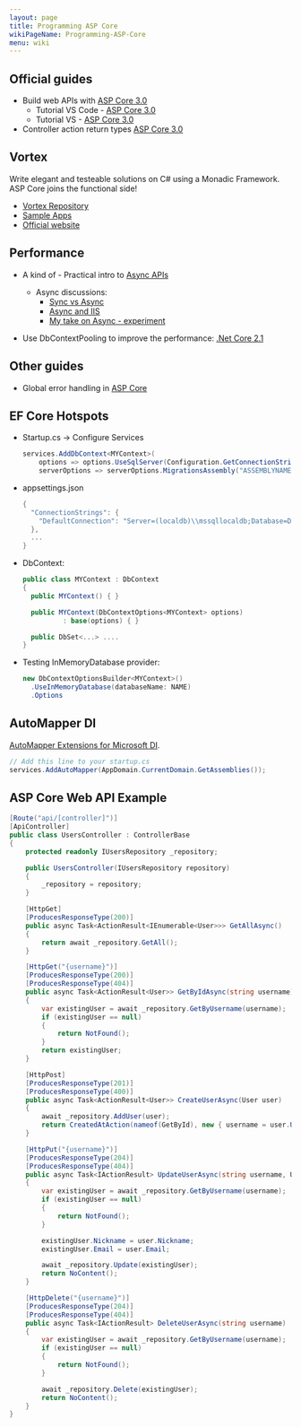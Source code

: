 ```yaml
---
layout: page
title: Programming ASP Core
wikiPageName: Programming-ASP-Core
menu: wiki
---
```


## Official guides

* Build web APIs with [ASP Core 3.0](https://docs.microsoft.com/en-us/aspnet/core/web-api/?view=aspnetcore-3.0)
  * Tutorial VS Code - [ASP Core 3.0](https://docs.microsoft.com/en-us/aspnet/core/tutorials/web-api-vsc?view=aspnetcore-3.0)
  * Tutorial VS - [ASP Core 3.0](https://docs.microsoft.com/en-us/aspnet/core/tutorials/first-web-api?view=aspnetcore-3.0)
* Controller action return types [ASP Core 3.0](https://docs.microsoft.com/en-us/aspnet/core/web-api/action-return-types?view=aspnetcore-3.0)

## Vortex

Write elegant and testeable solutions on C# using a Monadic Framework. ASP Core joins the functional side!

* [Vortex Repository](https://github.com/equilaterus/Vortex)
* [Sample Apps](https://github.com/equilaterus/Vortex.Samples)
* [Official website](https://equilaterus.github.io/Vortex/) 

## Performance

* A kind of - Practical intro to [Async APIs](https://www.carlrippon.com/scalable-and-performant-asp-net-core-web-apis-asynchronous-operations/)
  * Async discussions: 
    * [Sync vs Async](https://caleblloyd.com/software/net-core-mvc-thread-pool-vs-async/) 
    * [Async and IIS](https://blogs.msdn.microsoft.com/rickandy/2011/07/19/should-my-database-calls-be-asynchronous-part-ii/) 
    * [My take on Async - experiment](http://www.tugberkugurlu.com/archive/my-take-on-task-base-asynchronous-programming-in-c-sharp-5-0-and-asp-net-mvc-web-applications)

* Use DbContextPooling to improve the performance: [.Net Core 2.1](https://neelbhatt.com/2018/02/27/use-dbcontextpooling-to-improve-the-performance-net-core-2-1-feature/)

## Other guides

* Global error handling in [ASP Core](https://code-maze.com/global-error-handling-aspnetcore/)

## EF Core Hotspots

* Startup.cs -> Configure Services

  ```csharp
  services.AddDbContext<MYContext>(
      options => options.UseSqlServer(Configuration.GetConnectionString("DefaultConnection"),
      serverOptions => serverOptions.MigrationsAssembly("ASSEMBLYNAME")));
  ```

* appsettings.json

  ```csharp
  {
    "ConnectionStrings": {
      "DefaultConnection": "Server=(localdb)\\mssqllocaldb;Database=DBNAME;Trusted_Connection=True;MultipleActiveResultSets=true"
    },
    ...
  }
  ```

* DbContext:

  ```csharp
  public class MYContext : DbContext
  {
    public MYContext() { }

    public MYContext(DbContextOptions<MYContext> options)
            : base(options) { }

    public DbSet<...> .... 
  }
  ```

* Testing InMemoryDatabase provider:

  ```csharp
  new DbContextOptionsBuilder<MYContext>()
    .UseInMemoryDatabase(databaseName: NAME)
    .Options
  ```

## AutoMapper DI

[AutoMapper Extensions for Microsoft DI](https://github.com/AutoMapper/AutoMapper.Extensions.Microsoft.DependencyInjection).

```csharp
// Add this line to your startup.cs
services.AddAutoMapper(AppDomain.CurrentDomain.GetAssemblies());
```

## ASP Core Web API Example

```csharp
[Route("api/[controller]")]
[ApiController]
public class UsersController : ControllerBase
{
    protected readonly IUsersRepository _repository;

    public UsersController(IUsersRepository repository)
    {
        _repository = repository;
    }

    [HttpGet]
    [ProducesResponseType(200)]
    public async Task<ActionResult<IEnumerable<User>>> GetAllAsync()
    {
        return await _repository.GetAll();
    }        

    [HttpGet("{username}")]
    [ProducesResponseType(200)]
    [ProducesResponseType(404)]
    public async Task<ActionResult<User>> GetByIdAsync(string username)
    {
        var existingUser = await _repository.GetByUsername(username);
        if (existingUser == null)
        {
            return NotFound();
        }
        return existingUser;
    }

    [HttpPost]
    [ProducesResponseType(201)]
    [ProducesResponseType(400)]
    public async Task<ActionResult<User>> CreateUserAsync(User user)
    {
        await _repository.AddUser(user);
        return CreatedAtAction(nameof(GetById), new { username = user.Username }, user);
    }

    [HttpPut("{username}")]
    [ProducesResponseType(204)]
    [ProducesResponseType(404)]
    public async Task<IActionResult> UpdateUserAsync(string username, User user)
    {
        var existingUser = await _repository.GetByUsername(username);
        if (existingUser == null)
        {
            return NotFound();
        }

        existingUser.Nickname = user.Nickname;
        existingUser.Email = user.Email;

        await _repository.Update(existingUser);
        return NoContent();
    }

    [HttpDelete("{username}")]
    [ProducesResponseType(204)]
    [ProducesResponseType(404)]
    public async Task<IActionResult> DeleteUserAsync(string username)
    {
        var existingUser = await _repository.GetByUsername(username);
        if (existingUser == null)
        {
            return NotFound();
        }

        await _repository.Delete(existingUser);
        return NoContent();
    }
}
```
